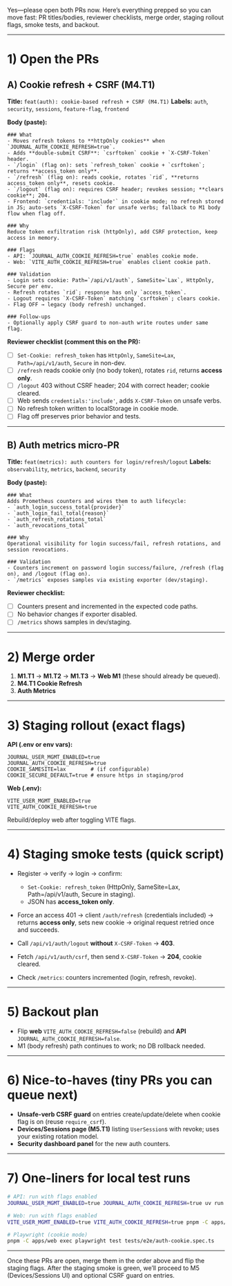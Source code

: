 Yes—please open both PRs now. Here’s everything prepped so you can move fast: PR titles/bodies, reviewer checklists, merge order, staging rollout flags, smoke tests, and backout.

---

# 1) Open the PRs

## A) Cookie refresh + CSRF (M4.T1)

**Title:** `feat(auth): cookie-based refresh + CSRF (M4.T1)`
**Labels:** `auth`, `security`, `sessions`, `feature-flag`, `frontend`

**Body (paste):**

```
### What
- Moves refresh tokens to **httpOnly cookies** when `JOURNAL_AUTH_COOKIE_REFRESH=true`.
- Adds **double-submit CSRF**: `csrftoken` cookie + `X-CSRF-Token` header.
- `/login` (flag on): sets `refresh_token` cookie + `csrftoken`; returns **access_token only**.
- `/refresh` (flag on): reads cookie, rotates `rid`, **returns access_token only**, resets cookie.
- `/logout` (flag on): requires CSRF header; revokes session; **clears cookie**; 204.
- Frontend: `credentials: 'include'` in cookie mode; no refresh stored in JS; auto-sets `X-CSRF-Token` for unsafe verbs; fallback to M1 body flow when flag off.

### Why
Reduce token exfiltration risk (httpOnly), add CSRF protection, keep access in memory.

### Flags
- API: `JOURNAL_AUTH_COOKIE_REFRESH=true` enables cookie mode.
- Web: `VITE_AUTH_COOKIE_REFRESH=true` enables client cookie path.

### Validation
- Login sets cookie: Path=`/api/v1/auth`, SameSite=`Lax`, HttpOnly, Secure per env.
- Refresh rotates `rid`; response has only `access_token`.
- Logout requires `X-CSRF-Token` matching `csrftoken`; clears cookie.
- Flag OFF → legacy (body refresh) unchanged.

### Follow-ups
- Optionally apply CSRF guard to non-auth write routes under same flag.
```

**Reviewer checklist (comment this on the PR):**

* [ ] `Set-Cookie: refresh_token` has `HttpOnly`, `SameSite=Lax`, `Path=/api/v1/auth`, `Secure` in non-dev.
* [ ] `/refresh` reads cookie only (no body token), rotates `rid`, returns **access only**.
* [ ] `/logout` 403 without CSRF header; 204 with correct header; cookie cleared.
* [ ] Web sends `credentials:'include'`, adds `X-CSRF-Token` on unsafe verbs.
* [ ] No refresh token written to localStorage in cookie mode.
* [ ] Flag off preserves prior behavior and tests.

---

## B) Auth metrics micro-PR

**Title:** `feat(metrics): auth counters for login/refresh/logout`
**Labels:** `observability`, `metrics`, `backend`, `security`

**Body (paste):**

```
### What
Adds Prometheus counters and wires them to auth lifecycle:
- `auth_login_success_total{provider}`
- `auth_login_fail_total{reason}`
- `auth_refresh_rotations_total`
- `auth_revocations_total`

### Why
Operational visibility for login success/fail, refresh rotations, and session revocations.

### Validation
- Counters increment on password login success/failure, /refresh (flag on), and /logout (flag on).
- `/metrics` exposes samples via existing exporter (dev/staging).
```

**Reviewer checklist:**

* [ ] Counters present and incremented in the expected code paths.
* [ ] No behavior changes if exporter disabled.
* [ ] `/metrics` shows samples in dev/staging.

---

# 2) Merge order

1. **M1.T1** → **M1.T2** → **M1.T3** → **Web M1** (these should already be queued).
2. **M4.T1 Cookie Refresh**
3. **Auth Metrics**

---

# 3) Staging rollout (exact flags)

**API (.env or env vars):**

```
JOURNAL_USER_MGMT_ENABLED=true
JOURNAL_AUTH_COOKIE_REFRESH=true
COOKIE_SAMESITE=lax        # (if configurable)
COOKIE_SECURE_DEFAULT=true # ensure https in staging/prod
```

**Web (.env):**

```
VITE_USER_MGMT_ENABLED=true
VITE_AUTH_COOKIE_REFRESH=true
```

Rebuild/deploy web after toggling VITE flags.

---

# 4) Staging smoke tests (quick script)

* Register → verify → login → confirm:

  * `Set-Cookie: refresh_token` (HttpOnly, SameSite=Lax, Path=/api/v1/auth, Secure in staging).
  * JSON has **access\_token only**.
* Force an access 401 → client `/auth/refresh` (credentials included) → returns **access only**, sets new cookie → original request retried once and succeeds.
* Call `/api/v1/auth/logout` **without** `X-CSRF-Token` → **403**.
* Fetch `/api/v1/auth/csrf`, then send `X-CSRF-Token` → **204**, cookie cleared.
* Check `/metrics`: counters incremented (login, refresh, revoke).

---

# 5) Backout plan

* Flip **web** `VITE_AUTH_COOKIE_REFRESH=false` (rebuild) and **API** `JOURNAL_AUTH_COOKIE_REFRESH=false`.
* M1 (body refresh) path continues to work; no DB rollback needed.

---

# 6) Nice-to-haves (tiny PRs you can queue next)

* **Unsafe-verb CSRF guard** on entries create/update/delete when cookie flag is on (reuse `require_csrf`).
* **Devices/Sessions page (M5.T1)** listing `UserSession`s with revoke; uses your existing rotation model.
* **Security dashboard panel** for the new auth counters.

---

# 7) One-liners for local test runs

```bash
# API: run with flags enabled
JOURNAL_USER_MGMT_ENABLED=true JOURNAL_AUTH_COOKIE_REFRESH=true uv run uvicorn apps.api.app.main:app --reload

# Web: run with flags enabled
VITE_USER_MGMT_ENABLED=true VITE_AUTH_COOKIE_REFRESH=true pnpm -C apps/web dev

# Playwright (cookie mode)
pnpm -C apps/web exec playwright test tests/e2e/auth-cookie.spec.ts
```

---

Once these PRs are open, merge them in the order above and flip the staging flags. After the staging smoke is green, we’ll proceed to M5 (Devices/Sessions UI) and optional CSRF guard on entries.

